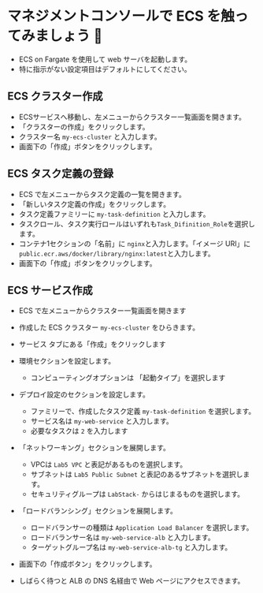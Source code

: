 # マネジメントコンソールで ECS を触ってみましょう 🚀
- ECS on Fargate を使用して web サーバを起動します。 
- 特に指示がない設定項目はデフォルトにしてください。

## ECS クラスター作成
- ECSサービスへ移動し、左メニューからクラスター一覧画面を開きます。
- 「クラスターの作成」をクリックします。
- クラスター名 `my-ecs-cluster` と入力します。
- 画面下の「作成」ボタンをクリックします。

## ECS タスク定義の登録
- ECS で左メニューからタスク定義の一覧を開きます。
- 「新しいタスク定義の作成」をクリックします。
- タスク定義ファミリーに `my-task-definition` と入力します。
- タスクロール、タスク実行ロールはいずれも`Task_Difinition_Role`を選択します。
- コンテナ1セクションの「名前」に `nginx`と入力します。「イメージ URI」に `public.ecr.aws/docker/library/nginx:latest`と入力します。
- 画面下の「作成」ボタンをクリックします。

## ECS サービス作成
- ECS で左メニューからクラスター一覧画面を開きます
- 作成した ECS クラスター `my-ecs-cluster` をひらきます。
- サービス タブにある「作成」をクリックします
- 環境セクションを設定します。
    - コンピューティングオプションは 「起動タイプ」を選択します
- デプロイ設定のセクションを設定します。
    - ファミリーで、作成したタスク定義 `my-task-definition` を選択します。
    - サービス名は `my-web-service` と入力します。 
    - 必要なタスクは `2` を入力します
- 「ネットワーキング」セクションを展開します。
    - VPCは `Lab5 VPC` と表記があるものを選択します。
    - サブネットは `Lab5 Public Subnet` と表記のあるサブネットを選択します。 
    - セキュリティグループは `LabStack-` からはじまるものを選択します。

- 「ロードバランシング」セクションを展開します。
    - ロードバランサーの種類は `Application Load Balancer` を選択します。
    - ロードバランサー名は `my-web-service-alb` と入力します。
    - ターゲットグループ名は `my-web-service-alb-tg` と入力します。
- 画面下の「作成ボタン」をクリックします。
- しばらく待つと ALB の DNS 名経由で Web ページにアクセスできます。
